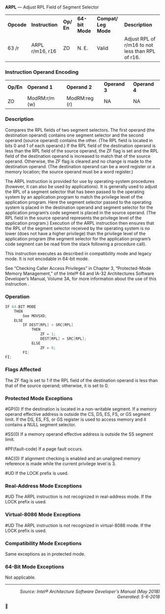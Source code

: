 <b>ARPL</b> — Adjust RPL Field of Segment Selector
<table>
	<tr>
		<td><b>Opcode</b></td>
		<td><b>Instruction</b></td>
		<td><b>Op/ En</b></td>
		<td><b>64-bit Mode</b></td>
		<td><b>Compat/ Leg Mode</b></td>
		<td><b>Description</b></td>
	</tr>
	<tr>
		<td>63 /r</td>
		<td>ARPL r/m16, r16</td>
		<td>ZO</td>
		<td>N. E.</td>
		<td>Valid</td>
		<td>Adjust RPL of r/m16 to not less than RPL of r16.</td>
	</tr>
</table>


### Instruction Operand Encoding
<table>
	<tr>
		<td><b>Op/En</b></td>
		<td><b>Operand 1</b></td>
		<td><b>Operand 2</b></td>
		<td><b>Operand 3</b></td>
		<td><b>Operand 4</b></td>
	</tr>
	<tr>
		<td>ZO</td>
		<td>ModRM:r/m (w)</td>
		<td>ModRM:reg (r)</td>
		<td>NA</td>
		<td>NA</td>
	</tr>
</table>


### Description
Compares the RPL fields of two segment selectors. The first operand (the destination operand) contains one
segment selector and the second operand (source operand) contains the other. (The RPL field is located in bits 0
and 1 of each operand.) If the RPL field of the destination operand is less than the RPL field of the source operand,
the ZF flag is set and the RPL field of the destination operand is increased to match that of the source operand.
Otherwise, the ZF flag is cleared and no change is made to the destination operand. (The destination operand can
be a word register or a memory location; the source operand must be a word register.)

The ARPL instruction is provided for use by operating-system procedures (however, it can also be used by applications).
It is generally used to adjust the RPL of a segment selector that has been passed to the operating system by
an application program to match the privilege level of the application program. Here the segment selector passed
to the operating system is placed in the destination operand and segment selector for the application program’s
code segment is placed in the source operand. (The RPL field in the source operand represents the privilege level
of the application program.) Execution of the ARPL instruction then ensures that the RPL of the segment selector
received by the operating system is no lower (does not have a higher privilege) than the privilege level of the 
application program (the segment selector for the application program’s code segment can be read from the stack
following a procedure call).

This instruction executes as described in compatibility mode and legacy mode. It is not encodable in 64-bit mode.

See “Checking Caller Access Privileges” in Chapter 3, “Protected-Mode Memory Management,” of the Intel® 64 and
IA-32 Architectures Software Developer’s Manual, Volume 3A, for more information about the use of this instruction
.

### Operation

```java
IF 64-BIT MODE
    THEN
        See MOVSXD;
    ELSE
        IF DEST[RPL] < SRC[RPL]
            THEN
                ZF ← 1;
                DEST[RPL] ← SRC[RPL];
            ELSE
                ZF ← 0;
        FI;
FI;
```
### Flags Affected

The ZF flag is set to 1 if the RPL field of the destination operand is less than that of the source operand; otherwise,
it is set to 0.

### Protected Mode Exceptions
<p>#GP(0)
If the destination is located in a non-writable segment.
If a memory operand effective address is outside the CS, DS, ES, FS, or GS segment limit.
If the DS, ES, FS, or GS register is used to access memory and it contains a NULL segment
selector.
<p>#SS(0)
If a memory operand effective address is outside the SS segment limit.
<p>#PF(fault-code)
If a page fault occurs.
<p>#AC(0)
If alignment checking is enabled and an unaligned memory reference is made while the
current privilege level is 3.
<p>#UD
If the LOCK prefix is used.

### Real-Address Mode Exceptions

<p>#UD
The ARPL instruction is not recognized in real-address mode.
If the LOCK prefix is used.

### Virtual-8086 Mode Exceptions

<p>#UD
The ARPL instruction is not recognized in virtual-8086 mode.
If the LOCK prefix is used.

### Compatibility Mode Exceptions

Same exceptions as in protected mode.

### 64-Bit Mode Exceptions

Not applicable.

 --- 
<p align="right"><i>Source: Intel® Architecture Software Developer's Manual (May 2018)<br>Generated: 5-6-2018</i></p>
